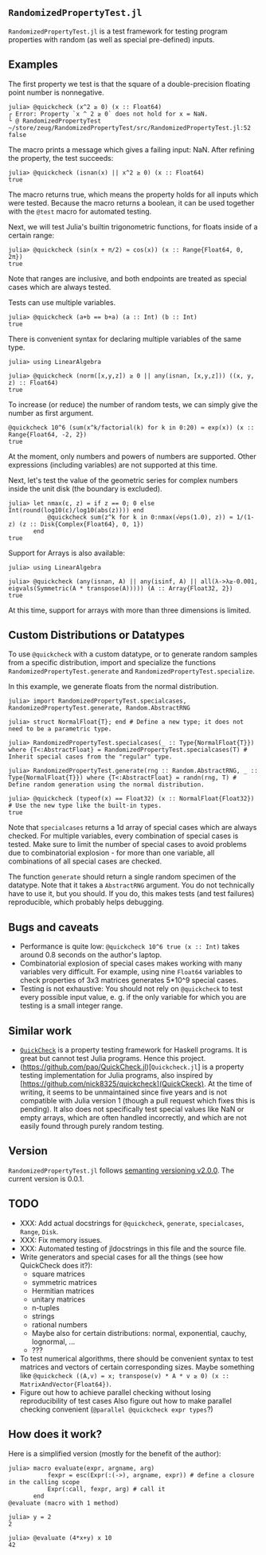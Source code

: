 `RandomizedPropertyTest.jl`
---------------------------

`RandomizedPropertyTest.jl` is a test framework for testing program properties with random (as well as special pre-defined) inputs.


Examples
--------

The first property we test is that the square of a double-precision floating point number is nonnegative.
```jldoctest
julia> @quickcheck (x^2 ≥ 0) (x :: Float64)
┌ Error: Property `x ^ 2 ≥ 0` does not hold for x = NaN.
└ @ RandomizedPropertyTest ~/store/zeug/RandomizedPropertyTest/src/RandomizedPropertyTest.jl:52
false
```
The macro prints a message which gives a failing input: NaN.
After refining the property, the test succeeds:
```jldoctest
julia> @quickcheck (isnan(x) || x^2 ≥ 0) (x :: Float64)
true
```
The macro returns true, which means the property holds for all inputs which were tested.
Because the macro returns a boolean, it can be used together with the `@test` macro for automated testing.

Next, we will test Julia's builtin trigonometric functions, for floats inside of a certain range:
```jldoctest
julia> @quickcheck (sin(x + π/2) ≈ cos(x)) (x :: Range{Float64, 0, 2π})
true
```
Note that ranges are inclusive, and both endpoints are treated as special cases which are always tested.

Tests can use multiple variables.
```
julia> @quickcheck (a+b == b+a) (a :: Int) (b :: Int)
true
```

There is convenient syntax for declaring multiple variables of the same type.
```jldoctest
julia> using LinearAlgebra

julia> @quickcheck (norm([x,y,z]) ≥ 0 || any(isnan, [x,y,z])) ((x, y, z) :: Float64)
true
```

To increase (or reduce) the number of random tests, we can simply give the number as first argument.
```jldoctest
@quickcheck 10^6 (sum(x^k/factorial(k) for k in 0:20) ≈ exp(x)) (x :: Range{Float64, -2, 2})
true
```
At the moment, only numbers and powers of numbers are supported.
Other expressions (including variables) are not supported at this time.

Next, let's test the value of the geometric series for complex numbers inside the unit disk (the boundary is excluded).
```jldoctest
julia> let nmax(ε, z) = if z == 0; 0 else Int(round(log10(ε)/log10(abs(z)))) end
           @quickcheck sum(z^k for k in 0:nmax(√eps(1.0), z)) ≈ 1/(1-z) (z :: Disk{Complex{Float64}, 0, 1})
       end
true
```

Support for Arrays is also available:
```jldoctest
julia> using LinearAlgebra

julia> @quickcheck (any(isnan, A) || any(isinf, A) || all(λ->λ≥-0.001, eigvals(Symmetric(A * transpose(A))))) (A :: Array{Float32, 2})
true
```
At this time, support for arrays with more than three dimensions is limited.


Custom Distributions or Datatypes
---------------------------------


To use `@quickcheck` with a custom datatype, or to generate random samples from a specific distribution, import and specialize the functions `RandomizedPropertyTest.generate` and `RandomizedPropertyTest.specialize`.

In this example, we generate floats from the normal distribution.
```
julia> import RandomizedPropertyTest.specialcases, RandomizedPropertyTest.generate, Random.AbstractRNG

julia> struct NormalFloat{T}; end # Define a new type; it does not need to be a parametric type.

julia> RandomizedPropertyTest.specialcases(_ :: Type{NormalFloat{T}}) where {T<:AbstractFloat} = RandomizedPropertyTest.specialcases(T) # Inherit special cases from the "regular" type.

julia> RandomizedPropertyTest.generate(rng :: Random.AbstractRNG, _ :: Type{NormalFloat{T}}) where {T<:AbstractFloat} = randn(rng, T) # Define random generation using the normal distribution.

julia> @quickcheck (typeof(x) == Float32) (x :: NormalFloat{Float32}) # Use the new type like the built-in types.
true
```

Note that `specialcases` returns a 1d array of special cases which are always checked.
For multiple variables, every combination of special cases is tested.
Make sure to limit the number of special cases to avoid problems due to combinatorial explosion - for more than one variable, all combinations of all special cases are checked.

The function `generate` should return a single random specimen of the datatype.
Note that it takes a `AbstractRNG` argument.
You do not technically have to use it, but you should.
If you do, this makes tests (and test failures) reproducible, which probably helps debugging.


Bugs and caveats
----------------

- Performance is quite low: `@quickcheck 10^6 true (x :: Int)` takes around 0.8 seconds on the author's laptop.
- Combinatorial explosion of special cases makes working with many variables very difficult.
  For example, using nine `Float64` variables to check properties of 3x3 matrices generates 5*10^9 special cases.
- Testing is not exhaustive:
  You should not rely on `@quickcheck` to test every possible input value, e. g. if the only variable for which you are testing is a small integer range.


Similar work
------------

- [`QuickCheck`](https://github.com/nick8325/quickcheck) is a property testing framework for Haskell programs.
  It is great but cannot test Julia programs.
  Hence this project.
- (https://github.com/pao/QuickCheck.jl)[`Quickcheck.jl`] is a property testing implementation for Julia programs, also inspired by [https://github.com/nick8325/quickcheck](QuickCkeck).
  At the time of writing, it seems to be unmaintained since five years and is not compatible with Julia version 1 (though a pull request which fixes this is pending).
  It also does not specifically test special values like NaN or empty arrays, which are often handled incorrectly, and which are not easily found through purely random testing.


Version
-------

`RandomizedPropertyTest.jl` follows [semanting versioning v2.0.0](https://semver.org/).
The current version is 0.0.1.


TODO
----

- XXX: Add actual docstrings for `@quickcheck`, `generate`, `specialcases`, `Range`, `Disk`.
- XXX: Fix memory issues.
- XXX: Automated testing of jldocstrings in this file and the source file.
- Write generators and special cases for all the things (see how QuickCheck does it?):
  - square matrices
  - symmetric matrices
  - Hermitian matrices
  - unitary matrices
  - n-tuples
  - strings
  - rational numbers
  - Maybe also for certain distributions: normal, exponential, cauchy, lognormal, ...
  - ???
- To test numerical algorithms, there should be convenient syntax to test matrices and vectors of certain corresponding sizes.
  Maybe something like `@quickcheck ((A,v) = x; transpose(v) * A * v ≥ 0) (x :: MatrixAndVector{Float64})`.
- Figure out how to achieve parallel checking without losing reproducibility of test cases
  Also figure out how to make parallel checking convenient (`@parallel @quickcheck expr types`?)


How does it work?
-----------------

Here is a simplified version (mostly for the benefit of the author):

```jldoctest
julia> macro evaluate(expr, argname, arg)
           fexpr = esc(Expr(:(->), argname, expr)) # define a closure in the calling scope
           Expr(:call, fexpr, arg) # call it
       end
@evaluate (macro with 1 method)

julia> y = 2
2

julia> @evaluate (4*x+y) x 10
42
```
